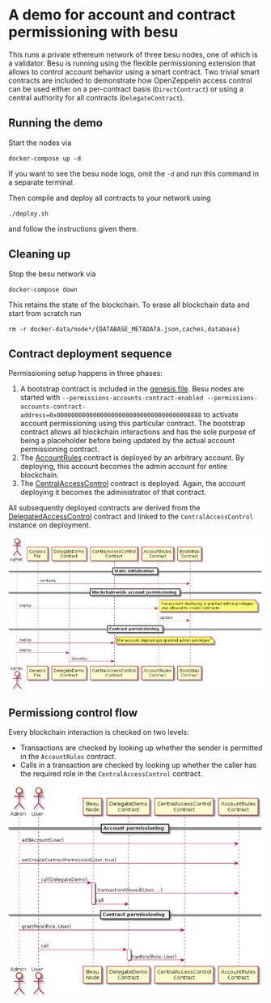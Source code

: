 A demo for account and contract permissioning with besu
=======================================================

This runs a private ethereum network of three besu nodes, one of which is a validator.
Besu is running using the flexible permissioning extension that allows to control account behavior using a smart contract.
Two trivial smart contracts are included to demonstrate how OpenZeppelin access control can be used either on a per-contract basis (`DirectContract`) or using a central authority for all contracts (`DelegateContract`).

Running the demo
----------------

Start the nodes via

    docker-compose up -d

If you want to see the besu node logs, omit the `-d` and run this command in a separate terminal.

Then compile and deploy all contracts to your network using

    ./deploy.sh

and follow the instructions given there.

Cleaning up
-----------

Stop the besu network via

    docker-compose down

This retains the state of the blockchain. To erase all blockchain data and start from scratch run

    rm -r docker-data/node*/{DATABASE_METADATA.json,caches,database}

Contract deployment sequence
----------------------------

Permissioning setup happens in three phases:

1. A bootstrap contract is included in the [genesis file](/docker-config/genesis.json).
   Besu nodes are started with `--permissions-accounts-contract-enabled --permissions-accounts-contract-address=0x0000000000000000000000000000000000008888` to activate account permissioning using this particular contract.
   The bootstrap contract allows all blockchain interactions and has the sole purpose of being a placeholder before being updated by the actual account permissioning contract.
2. The [AccountRules](/permissioning-smart-contract/contracts/AccountRules.sol) contract is deployed by an arbitrary account.
   By deploying, this account becomes the admin account for entire blockchain.
3. The [CentralAccessControl](/contracts/CentralAccessControl.sol) contract is deployed.
   Again, the account deploying it becomes the administrator of that contract.

All subsequently deployed contracts are derived from the [DelegatedAccessControl](/contracts/DelegatedAccessControl.sol) contract and linked to the `CentralAccessControl` instance on deployment.

![Contract deployment sequence UML diagram](contract-deployment.png)

Permissiong control flow
------------------------

Every blockchain interaction is checked on two levels:
* Transactions are checked by looking up whether the sender is permitted in the `AccountRules` contract.
* Calls in a transaction are checked by looking up whether the caller has the required role in the `CentralAccessControl` contract.

![Permissiong control flow UML diagram](contract-calls.png)
